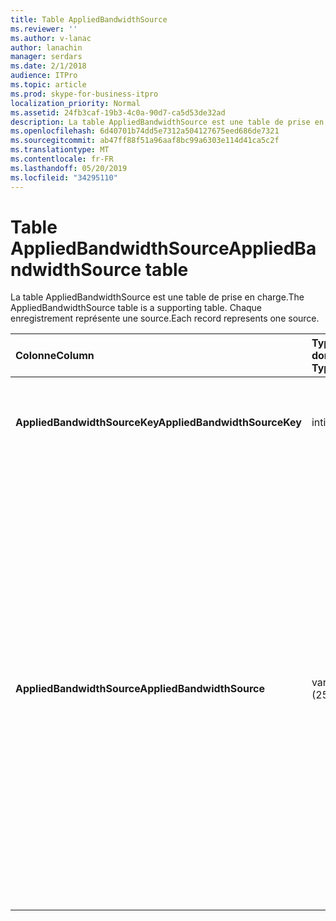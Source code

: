 ```yaml
---
title: Table AppliedBandwidthSource
ms.reviewer: ''
ms.author: v-lanac
author: lanachin
manager: serdars
ms.date: 2/1/2018
audience: ITPro
ms.topic: article
ms.prod: skype-for-business-itpro
localization_priority: Normal
ms.assetid: 24fb3caf-19b3-4c0a-90d7-ca5d53de32ad
description: La table AppliedBandwidthSource est une table de prise en charge. Chaque enregistrement représente une source.
ms.openlocfilehash: 6d40701b74dd5e7312a504127675eed686de7321
ms.sourcegitcommit: ab47ff88f51a96aaf8bc99a6303e114d41ca5c2f
ms.translationtype: MT
ms.contentlocale: fr-FR
ms.lasthandoff: 05/20/2019
ms.locfileid: "34295110"
---
```

# <a name="appliedbandwidthsource-table"></a><span data-ttu-id="aa605-104">Table AppliedBandwidthSource</span><span class="sxs-lookup"><span data-stu-id="aa605-104">AppliedBandwidthSource table</span></span>
 
<span data-ttu-id="aa605-105">La table AppliedBandwidthSource est une table de prise en charge.</span><span class="sxs-lookup"><span data-stu-id="aa605-105">The AppliedBandwidthSource table is a supporting table.</span></span> <span data-ttu-id="aa605-106">Chaque enregistrement représente une source.</span><span class="sxs-lookup"><span data-stu-id="aa605-106">Each record represents one source.</span></span>
  
|<span data-ttu-id="aa605-107">**Colonne**</span><span class="sxs-lookup"><span data-stu-id="aa605-107">**Column**</span></span>|<span data-ttu-id="aa605-108">**Type de données**</span><span class="sxs-lookup"><span data-stu-id="aa605-108">**Data Type**</span></span>|<span data-ttu-id="aa605-109">**Clé/Index**</span><span class="sxs-lookup"><span data-stu-id="aa605-109">**Key/Index**</span></span>|<span data-ttu-id="aa605-110">**Détails**</span><span class="sxs-lookup"><span data-stu-id="aa605-110">**Details**</span></span>|
|:-----|:-----|:-----|:-----|
|<span data-ttu-id="aa605-111">**AppliedBandwidthSourceKey**</span><span class="sxs-lookup"><span data-stu-id="aa605-111">**AppliedBandwidthSourceKey**</span></span> <br/> |<span data-ttu-id="aa605-112">int</span><span class="sxs-lookup"><span data-stu-id="aa605-112">int</span></span>  <br/> |<span data-ttu-id="aa605-113">Principal</span><span class="sxs-lookup"><span data-stu-id="aa605-113">Primary</span></span>  <br/> |<span data-ttu-id="aa605-114">Numéro unique identifiant la source.</span><span class="sxs-lookup"><span data-stu-id="aa605-114">Unique number identifying the source.</span></span>  <br/> |
|<span data-ttu-id="aa605-115">**AppliedBandwidthSource**</span><span class="sxs-lookup"><span data-stu-id="aa605-115">**AppliedBandwidthSource**</span></span> <br/> |<span data-ttu-id="aa605-116">varchar (256)</span><span class="sxs-lookup"><span data-stu-id="aa605-116">varchar(256)</span></span>  <br/> |<span data-ttu-id="aa605-117">Différent</span><span class="sxs-lookup"><span data-stu-id="aa605-117">Unique</span></span>  <br/> |<span data-ttu-id="aa605-118">Il s’agit de la source de la bande passante qui est imposée.</span><span class="sxs-lookup"><span data-stu-id="aa605-118">This is the source of the bandwidth cap being imposed.</span></span> <span data-ttu-id="aa605-119">Il décrit l’emplacement vers lequel la limite de bande passante provient (par exemple, «serveur de stratégie», «activer le serveur» ou «modalité»).</span><span class="sxs-lookup"><span data-stu-id="aa605-119">It describes where the bandwidth limit is coming from (for example, "Policy Server", "TURN Server", or "Modality").</span></span>  <br/> |
   

